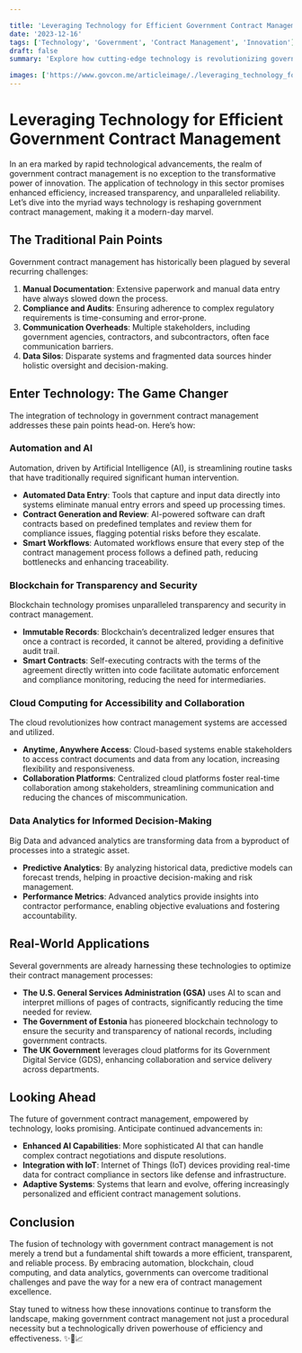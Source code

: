 ```yaml
---

title: 'Leveraging Technology for Efficient Government Contract Management'
date: '2023-12-16'
tags: ['Technology', 'Government', 'Contract Management', 'Innovation']
draft: false
summary: 'Explore how cutting-edge technology is revolutionizing government contract management, making processes more efficient, transparent, and reliable.'

images: ['https://www.govcon.me/articleimage/./leveraging_technology_for_efficient_government_contract_management.webp']
---
```


# Leveraging Technology for Efficient Government Contract Management

In an era marked by rapid technological advancements, the realm of government contract management is no exception to the transformative power of innovation. The application of technology in this sector promises enhanced efficiency, increased transparency, and unparalleled reliability. Let’s dive into the myriad ways technology is reshaping government contract management, making it a modern-day marvel.

## The Traditional Pain Points

Government contract management has historically been plagued by several recurring challenges:

1. **Manual Documentation**: Extensive paperwork and manual data entry have always slowed down the process.
2. **Compliance and Audits**: Ensuring adherence to complex regulatory requirements is time-consuming and error-prone.
3. **Communication Overheads**: Multiple stakeholders, including government agencies, contractors, and subcontractors, often face communication barriers.
4. **Data Silos**: Disparate systems and fragmented data sources hinder holistic oversight and decision-making.

## Enter Technology: The Game Changer

The integration of technology in government contract management addresses these pain points head-on. Here’s how:

### Automation and AI

Automation, driven by Artificial Intelligence (AI), is streamlining routine tasks that have traditionally required significant human intervention.

- **Automated Data Entry**: Tools that capture and input data directly into systems eliminate manual entry errors and speed up processing times.
- **Contract Generation and Review**: AI-powered software can draft contracts based on predefined templates and review them for compliance issues, flagging potential risks before they escalate.
- **Smart Workflows**: Automated workflows ensure that every step of the contract management process follows a defined path, reducing bottlenecks and enhancing traceability.

### Blockchain for Transparency and Security

Blockchain technology promises unparalleled transparency and security in contract management.

- **Immutable Records**: Blockchain’s decentralized ledger ensures that once a contract is recorded, it cannot be altered, providing a definitive audit trail.
- **Smart Contracts**: Self-executing contracts with the terms of the agreement directly written into code facilitate automatic enforcement and compliance monitoring, reducing the need for intermediaries.

### Cloud Computing for Accessibility and Collaboration

The cloud revolutionizes how contract management systems are accessed and utilized.

- **Anytime, Anywhere Access**: Cloud-based systems enable stakeholders to access contract documents and data from any location, increasing flexibility and responsiveness.
- **Collaboration Platforms**: Centralized cloud platforms foster real-time collaboration among stakeholders, streamlining communication and reducing the chances of miscommunication.

### Data Analytics for Informed Decision-Making

Big Data and advanced analytics are transforming data from a byproduct of processes into a strategic asset.

- **Predictive Analytics**: By analyzing historical data, predictive models can forecast trends, helping in proactive decision-making and risk management.
- **Performance Metrics**: Advanced analytics provide insights into contractor performance, enabling objective evaluations and fostering accountability.

## Real-World Applications

Several governments are already harnessing these technologies to optimize their contract management processes:

- **The U.S. General Services Administration (GSA)** uses AI to scan and interpret millions of pages of contracts, significantly reducing the time needed for review.
- **The Government of Estonia** has pioneered blockchain technology to ensure the security and transparency of national records, including government contracts.
- **The UK Government** leverages cloud platforms for its Government Digital Service (GDS), enhancing collaboration and service delivery across departments.

## Looking Ahead

The future of government contract management, empowered by technology, looks promising. Anticipate continued advancements in:

- **Enhanced AI Capabilities**: More sophisticated AI that can handle complex contract negotiations and dispute resolutions.
- **Integration with IoT**: Internet of Things (IoT) devices providing real-time data for contract compliance in sectors like defense and infrastructure.
- **Adaptive Systems**: Systems that learn and evolve, offering increasingly personalized and efficient contract management solutions.

## Conclusion

The fusion of technology with government contract management is not merely a trend but a fundamental shift towards a more efficient, transparent, and reliable process. By embracing automation, blockchain, cloud computing, and data analytics, governments can overcome traditional challenges and pave the way for a new era of contract management excellence.

Stay tuned to witness how these innovations continue to transform the landscape, making government contract management not just a procedural necessity but a technologically driven powerhouse of efficiency and effectiveness. ✨🔧📈